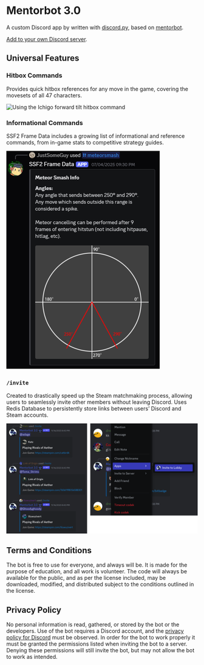 # Mentorbot 3.0

A custom Discord app by written with [discord.py](https://github.com/Rapptz/discord.py), based on [mentorbot](https://github.com/blair-c/Mentorbot3.0).

[Add to your own Discord server]().

## Universal Features

### Hitbox Commands

Provides quick hitbox references for any move in the game, covering the movesets of all 47 characters.

![Using the Ichigo forward tilt hitbox command]()

### Informational Commands

SSF2 Frame Data includes a growing list of informational and reference commands, from in-game stats to competitive strategy guides.

![/formulas command displaying Rivals' knockback, hitstun, and hitpause formulas](readme/game-formulas.png)

### `/invite`
Created to drastically speed up the Steam matchmaking process, allowing users to seamlessly invite other members without leaving Discord. Uses Redis Database to persistently store links between users’ Discord and Steam accounts.

![Two ways to use /invite](readme/invite.png)

## Terms and Conditions

The bot is free to use for everyone, and always will be. It is made for the purpose of education, and all work is volunteer.
The code will always be available for the public, and as per the license included, may be downloaded, modified, and distributed subject to the conditions outlined in the license.

## Privacy Policy

No personal information is read, gathered, or stored by the bot or the developers.
Use of the bot requires a Discord account, and the [privacy policy for Discord](https://discord.com/privacy) must be observed.
In order for the bot to work properly it must be granted the permissions listed when inviting the bot to a server. Denying these permissions will still invite the bot, but may not allow the bot to work as intended.
